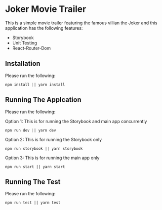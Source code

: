 # Joker Movie Trailer

This is a simple movie trailer featuring the famous villian the Joker and this application has the following features:
- Storybook
- Unit Testing
- React-Router-Dom

## Installation

Please run the following:

```
npm install || yarn install
```

## Running The Applcation

Please run the following:

Option 1: This is for running the Storybook and main app concurrently
```
npm run dev || yarn dev
```

Option 2: This is for running the Storybook only
```
npm run storybook || yarn storybook
```

Option 3: This is for running the main app only
```
npm run start || yarn start
```

## Running The Test

Please run the following:
```
npm run test || yarn test
```